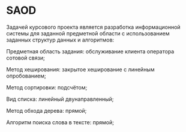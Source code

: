 # SAOD

Задачей курсового проекта является разработка информационной системы для заданной предметной области с использованием заданных структур данных и алгоритмов:

Предметная область задания: обслуживание клиента оператора сотовой связи;

Метод хеширования: закрытое хеширование с линейным опробованием;

Метод сортировки: подсчётом;

Вид списка: линейный двунаправленный;

Метод обхода дерева: прямой;

Алгоритм поиска слова в тексте: прямой;

